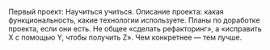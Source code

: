 Первый проект: Научиться учиться.
Описание проекта: какая функциональность, какие технологии используете.
Планы по доработке проекта, если они есть. Не общее «сделать рефакторинг», а «исправить X с помощью Y, чтобы получить Z». Чем конкретнее — тем лучше.